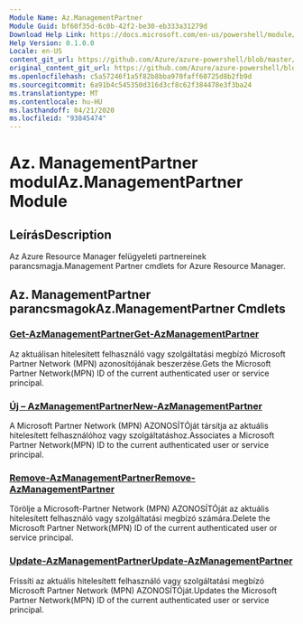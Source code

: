 ```yaml
---
Module Name: Az.ManagementPartner
Module Guid: bf60f35d-6c0b-42f2-be30-eb333a31279d
Download Help Link: https://docs.microsoft.com/en-us/powershell/module/az.managementpartner
Help Version: 0.1.0.0
Locale: en-US
content_git_url: https://github.com/Azure/azure-powershell/blob/master/src/ManagementPartner/ManagementPartner/help/Az.ManagementPartner.md
original_content_git_url: https://github.com/Azure/azure-powershell/blob/master/src/ManagementPartner/ManagementPartner/help/Az.ManagementPartner.md
ms.openlocfilehash: c5a57246f1a5f82b8bba970faff60725d8b2fb9d
ms.sourcegitcommit: 6a91b4c545350d316d3cf8c62f384478e3f3ba24
ms.translationtype: MT
ms.contentlocale: hu-HU
ms.lasthandoff: 04/21/2020
ms.locfileid: "93845474"
---
```

# <span data-ttu-id="c5175-101">Az. ManagementPartner modul</span><span class="sxs-lookup"><span data-stu-id="c5175-101">Az.ManagementPartner Module</span></span>
## <span data-ttu-id="c5175-102">Leírás</span><span class="sxs-lookup"><span data-stu-id="c5175-102">Description</span></span>
<span data-ttu-id="c5175-103">Az Azure Resource Manager felügyeleti partnereinek parancsmagja.</span><span class="sxs-lookup"><span data-stu-id="c5175-103">Management Partner cmdlets for Azure Resource Manager.</span></span>

## <span data-ttu-id="c5175-104">Az. ManagementPartner parancsmagok</span><span class="sxs-lookup"><span data-stu-id="c5175-104">Az.ManagementPartner Cmdlets</span></span>
### [<span data-ttu-id="c5175-105">Get-AzManagementPartner</span><span class="sxs-lookup"><span data-stu-id="c5175-105">Get-AzManagementPartner</span></span>](Get-AzManagementPartner.md)
<span data-ttu-id="c5175-106">Az aktuálisan hitelesített felhasználó vagy szolgáltatási megbízó Microsoft Partner Network (MPN) azonosítójának beszerzése.</span><span class="sxs-lookup"><span data-stu-id="c5175-106">Gets the Microsoft Partner Network(MPN) ID of the current authenticated user or service principal.</span></span> 

### [<span data-ttu-id="c5175-107">Új – AzManagementPartner</span><span class="sxs-lookup"><span data-stu-id="c5175-107">New-AzManagementPartner</span></span>](New-AzManagementPartner.md)
<span data-ttu-id="c5175-108">A Microsoft Partner Network (MPN) AZONOSÍTÓját társítja az aktuális hitelesített felhasználóhoz vagy szolgáltatáshoz.</span><span class="sxs-lookup"><span data-stu-id="c5175-108">Associates a Microsoft Partner Network(MPN) ID to the current authenticated user or service principal.</span></span>

### [<span data-ttu-id="c5175-109">Remove-AzManagementPartner</span><span class="sxs-lookup"><span data-stu-id="c5175-109">Remove-AzManagementPartner</span></span>](Remove-AzManagementPartner.md)
<span data-ttu-id="c5175-110">Törölje a Microsoft-Partner Network (MPN) AZONOSÍTÓját az aktuális hitelesített felhasználó vagy szolgáltatási megbízó számára.</span><span class="sxs-lookup"><span data-stu-id="c5175-110">Delete the Microsoft Partner Network(MPN) ID of the current authenticated user or service principal.</span></span>

### [<span data-ttu-id="c5175-111">Update-AzManagementPartner</span><span class="sxs-lookup"><span data-stu-id="c5175-111">Update-AzManagementPartner</span></span>](Update-AzManagementPartner.md)
<span data-ttu-id="c5175-112">Frissíti az aktuális hitelesített felhasználó vagy szolgáltatási megbízó Microsoft Partner Network (MPN) AZONOSÍTÓját.</span><span class="sxs-lookup"><span data-stu-id="c5175-112">Updates the Microsoft Partner Network(MPN) ID of the current authenticated user or service principal.</span></span>

